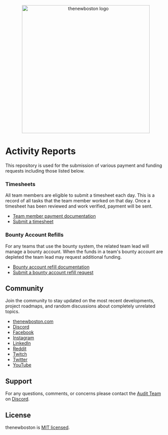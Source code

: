 <p align="center">
  <img alt="thenewboston logo" src="./images/thenewboston-primary.svg" width="400">
</p>

# Activity Reports

This repository is used for the submission of various payment and funding requests including those listed below.

### Timesheets

All team members are eligible to submit a timesheet each day. This is a record of all tasks that the team member worked 
on that day. Once a timesheet has been reviewed and work verified, payment will be sent.

- [Team member payment documentation](https://thenewboston.com/teams/All/Resources/team-member-payments)
- [Submit a timesheet](https://github.com/thenewboston-developers/Activity-Reports/issues/new?assignees=&labels=Timesheet&template=timesheet.md&title=Timesheet+-+DD%2FMM%2FYYYY+-+FIRST_NAME+LAST_NAME)  

### Bounty Account Refills

For any teams that use the bounty system, the related team lead will manage a bounty account. When the funds in a 
team's bounty account are depleted the team lead may request additional funding.

- [Bounty account refill documentation](https://thenewboston.com/teams/All/Resources/bounty-account-refills)
- [Submit a bounty account refill request](https://github.com/thenewboston-developers/Activity-Reports/issues/new?assignees=&labels=Bounty+Account+Refill+Request&template=bounty-account-refill-request.md&title=Bounty+Account+Refill+Request+-+DD%2FMM%2FYYYY+-+TEAM_NAME)

## Community

Join the community to stay updated on the most recent developments, project roadmaps, and random discussions about 
completely unrelated topics.

- [thenewboston.com](https://thenewboston.com/)
- [Discord](https://discord.gg/thenewboston)
- [Facebook](https://www.facebook.com/TheNewBoston-464114846956315/)
- [Instagram](https://www.instagram.com/thenewboston_official/)
- [LinkedIn](https://www.linkedin.com/company/thenewboston-developers/)
- [Reddit](https://www.reddit.com/r/thenewboston/)
- [Twitch](https://www.twitch.tv/thenewboston/videos)
- [Twitter](https://twitter.com/thenewboston_og)
- [YouTube](https://www.youtube.com/user/thenewboston)

## Support

For any questions, comments, or concerns please contact the [Audit Team](https://thenewboston.com/teams/Audit/Members)
on [Discord](https://discord.gg/thenewboston).

## License

thenewboston is [MIT licensed](http://opensource.org/licenses/MIT).
